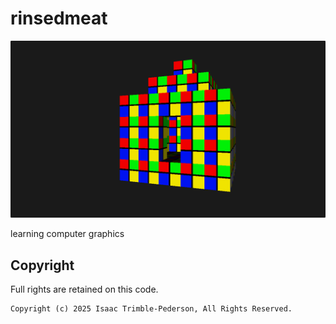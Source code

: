 # rinsedmeat

![a small little hut constructed of debug cubes, each debug cube with the faces red for upper-left, then green upper-right, then blue lower-left, then yellow bottom-right. hut has a 1x2 door in front.](doc/screenshot_debug_cubes_house.png)

learning computer graphics

## Copyright
Full rights are retained on this code.

```
Copyright (c) 2025 Isaac Trimble-Pederson, All Rights Reserved.
```

